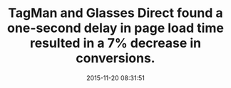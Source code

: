 ---
layout: post
title:  "TagMan and Glasses Direct found a one-second delay in page load time resulted in a 7% decrease in conversions."
storySource: "https://info.ensighten.com/rs/ensighten/images/just-one-second-delay-in-page-load-can-cause-7-percent-loss-in-customer-conversions.pdf"
date:   2015-11-20 08:31:51
tags:
 - conversions
 - "2012"
---